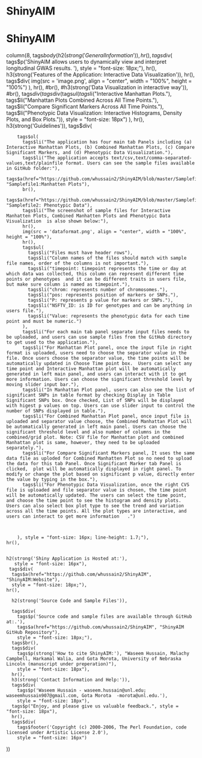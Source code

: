 # ShinyAIM
# ShinyAIM
column(8,
       tags$body(
         h2(strong('General Information')),
         hr(),
         tags$div(
           tags$p('ShinyAIM allows users to dynamically view and interpret longitudinal GWAS results.
                  '), 
           style = "font-size: 18px;"),
         hr(),
        h3(strong('Features of the Application: Interactive Data Visualization')),
        hr(),
        tags$div(
        img(src = 'image.png', align = "center", width = "100%", height = "100%")
        ),
        hr(),
        #br(),
      #h3(strong('Data Visualization in interactive way')),
       #br(),
       tags$div(
         tags$div(tags$ul(
           tags$li("Interactive Manhattan Plots."),
           tags$li("Manhattan Plots Combined Across All Time Points."),
           tags$li("Compare Significant Markers Across All Time Points."),
           tags$li("Phenotypic Data Visualization: Interactive Histograms, Density Plots, and Box Plots.")),
           style = "font-size: 18px")
         ),
    hr(),
      h3(strong('Guidelines')),
      tags$div(
        
        tags$ol(
          tags$li("The application has four main tab Panels including (a) Interactive Manhattan Plots, (b) Combined Manhattan Plots, (c) Compare Significant Markers, and (d) Phenotypic Data Visualization."), 
          tags$li("The application accepts text/csv,text/comma-separated-values,text/plainfile format. Users can see the sample files available in GitHub folder:"), 
          tags$a(href="https://github.com/whussain2/ShinyAIM/blob/master/Samplefiles/samplefile1_manhatten.csv", "Samplefile1:Manhatten Plots"),
          br(),
          tags$a(href="https://github.com/whussain2/ShinyAIM/blob/master/Samplefiles/samplefile2_phenotypic.csv", "Samplefile2: Phenotypic Data"),
          tags$li("The screenshot of sample files for Interactive Manhatten Plots, Combined Manhatten Plots and Phenotypic Data Visualization  is also shown below:"),
          hr(),
          img(src = 'dataformat.png', align = "center", width = "100%", height = "100%"),
          hr(),
          tags$ul(
            tags$li("Files must have header rows"),
            tags$li("Column names of the files should match with sample file names, order of the columns is not important."),
            tags$li("timepoint: timepoint represents the time or day at which data was collected, this column can represent different time points or phenotypes  and it can be different traits in users file, but make sure column is named as timepoint."),
            tags$li("chrom: represents number of chromosomes."),
            tags$li("pos: represents position of markers or SNPs."),
            tags$li("P: represents p value for markers or SNPs."),
            tags$li("NSFTV_ID: is ID for genotypes and can be anything in users file."),
            tags$li("Value: represents the phenotypic data for each time point and must be numeric.")
          ),
          tags$li("For each main tab panel separate input files needs to be uploaded, and users can use sample files from the GitHub directory to get used to the application."),
          tags$li("For Manhattan Plot panel, once the input file in right format is uploaded, users need to choose the separator value in the file. Once users choose the separator value, the time points will be automatically updated in Choose Time point box.  Users can select any time point and Interactive Manhattan plot will be automatically generated in left main panel, and users can interact with it to get more information. Users can choose the significant threshold level by moving slider input bar."),
          tags$li("In Manhattan Plot panel, users can also see the list of significant SNPs in table format by checking Display in Table Significant SNPs box. Once checked, List of SNPs will be displayed with higest p values on top. Users can use slider input to control the number of SNPs displayed in table."),
          tags$li("For Combined Manhattan Plot panel, once input file is uploaded and separator value choose, the Combined Manhattan Plot will be automatically generated in left main panel. Users can choose the significant threshold level and also number of columns in the combined/grid plot. Note: CSV file for Manhattan plot and combined Manhattan plot is same, however, they need to be uploaded separately."),
          tags$li("For Compare Significant Markers panel, It uses the same data file as uploded for Combined Manhatten Plot so no need to upload the data for this tab Panel. Once Significant Marker tab Panel is clicked,  plot will be automatically displayed in right panel. To modify or change the plot based on significant p value, directly enter the value by typing in the box."),
          tags$li("For Phenotypic Data Visualization, once the right CVS file is uploaded and file separator value is chosen, the time point will be automatically updated. The users can select the time point, and choose the time point to see the histogram and density plots. Users can also select box plot type to see the trend and variation across all the time points. All the plot types are interactive, and users can interact to get more information   .")
          
    
          
        ), style = "font-size: 16px; line-height: 1.7;"),
    hr(),
    
    
    h2(strong('Shiny Application is Hosted at:'),
       style = "font-size: 16px"),
     tags$div(
      tags$a(href="https://github.com/whussain2/ShinyAIM", "ShinyAIM:Website"),
      style = "font-size: 18px;"),
    hr(),
      
      h2(strong('Source Code and Sample Files')),
      
      tags$div(
        tags$p('Source code and sample files are available through GitHub at:.'),
        tags$a(href="https://github.com/whussain2/ShinyAIM", "ShinyAIM GitHub Repository"),
        style = "font-size: 18px;"),
      tags$br(),
      tags$div(
        tags$p(strong('How to cite ShinyAIM:'), "Waseem Hussain, Malachy Campbell, Harkamal Walia, and Gota Morota, University of Nebraska Lincoln (manuscript under preperation)"), 
        style = "font-size: 18px"),
      hr(),
      h3(strong('Contact Information and Help:')),
      tags$div(
        tags$p('Waseem Hussain - waseem.hussain@unl.edu; waseemhussain907@gmail.com, Gota Morota  -morota@unl.edu.'), 
        style = "font-size: 18px"),
      tags$p("Enjoy, and please give us valuable feedback.", style = "font-size: 18px"),
      hr(),
      tags$div(
        tags$footer('Copyright (c) 2000-2006, The Perl Foundation, code licensed under Artistic License 2.0'),
        style = "font-size: 16px")
))
